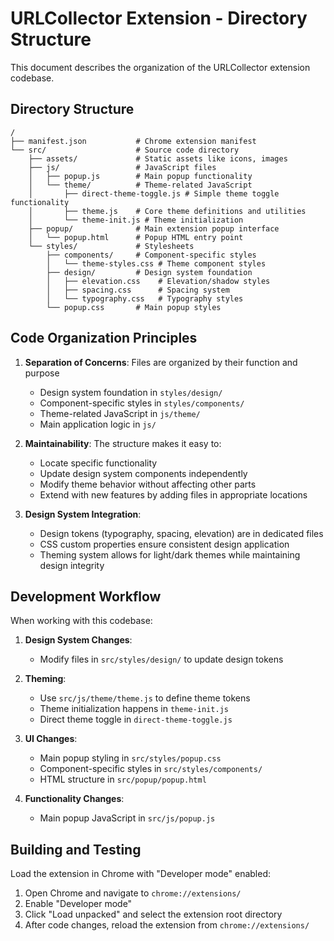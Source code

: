 # URLCollector Extension - Directory Structure

This document describes the organization of the URLCollector extension codebase.

## Directory Structure

```
/
├── manifest.json           # Chrome extension manifest
└── src/                    # Source code directory
    ├── assets/             # Static assets like icons, images
    ├── js/                 # JavaScript files
    │   ├── popup.js        # Main popup functionality
    │   └── theme/          # Theme-related JavaScript
    │       ├── direct-theme-toggle.js # Simple theme toggle functionality
    │       ├── theme.js    # Core theme definitions and utilities
    │       └── theme-init.js # Theme initialization
    ├── popup/              # Main extension popup interface
    │   └── popup.html      # Popup HTML entry point
    └── styles/             # Stylesheets
        ├── components/     # Component-specific styles
        │   └── theme-styles.css # Theme component styles
        ├── design/         # Design system foundation
        │   ├── elevation.css    # Elevation/shadow styles
        │   ├── spacing.css      # Spacing system
        │   └── typography.css   # Typography styles
        └── popup.css       # Main popup styles
```

## Code Organization Principles

1. **Separation of Concerns**: Files are organized by their function and purpose
   - Design system foundation in `styles/design/`
   - Component-specific styles in `styles/components/`
   - Theme-related JavaScript in `js/theme/`
   - Main application logic in `js/`

2. **Maintainability**: The structure makes it easy to:
   - Locate specific functionality
   - Update design system components independently
   - Modify theme behavior without affecting other parts
   - Extend with new features by adding files in appropriate locations

3. **Design System Integration**: 
   - Design tokens (typography, spacing, elevation) are in dedicated files
   - CSS custom properties ensure consistent design application
   - Theming system allows for light/dark themes while maintaining design integrity

## Development Workflow

When working with this codebase:

1. **Design System Changes**:
   - Modify files in `src/styles/design/` to update design tokens

2. **Theming**:
   - Use `src/js/theme/theme.js` to define theme tokens
   - Theme initialization happens in `theme-init.js`
   - Direct theme toggle in `direct-theme-toggle.js`

3. **UI Changes**:
   - Main popup styling in `src/styles/popup.css`
   - Component-specific styles in `src/styles/components/`
   - HTML structure in `src/popup/popup.html`

4. **Functionality Changes**:
   - Main popup JavaScript in `src/js/popup.js`

## Building and Testing

Load the extension in Chrome with "Developer mode" enabled:
1. Open Chrome and navigate to `chrome://extensions/`
2. Enable "Developer mode"
3. Click "Load unpacked" and select the extension root directory
4. After code changes, reload the extension from `chrome://extensions/`